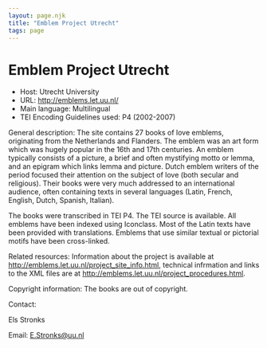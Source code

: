```yaml
---
layout: page.njk
title: "Emblem Project Utrecht"
tags: page
---
```

# Emblem Project Utrecht




* Host: Utrecht University
* URL: <http://emblems.let.uu.nl/>
* Main language: Multilingual
* TEI Encoding Guidelines used: P4 (2002-2007)



General description: The site contains 27 books of love emblems, originating from the Netherlands and
 Flanders. The emblem was an art form which was hugely popular in the 16th and 17th
 centuries. An emblem typically consists of a picture, a brief and often mystifying
 motto or lemma, and an epigram which links lemma and picture. Dutch emblem writers
 of the period focused their attention on the subject of love (both secular and religious).
 Their books were very much addressed to an international audience, often containing
 texts in several languages (Latin, French, English, Dutch, Spanish, Italian).
 
The books were transcribed in TEI P4. The TEI source is available. All emblems have
 been indexed using Iconclass. Most of the Latin texts have been provided with translations.
 Emblems that use similar textual or pictorial motifs have been cross-linked.
 





Related resources: Information about the project is available at <http://emblems.let.uu.nl/project_site_info.html>, technical infrmation and links to the XML files are at <http://emblems.let.uu.nl/project_procedures.html>. 



Copyright information: The books are out of copyright. 



Contact:
 



Els Stronks



Email: [E.Stronks@uu.nl](mailto:E.Stronks@uu.nl)





